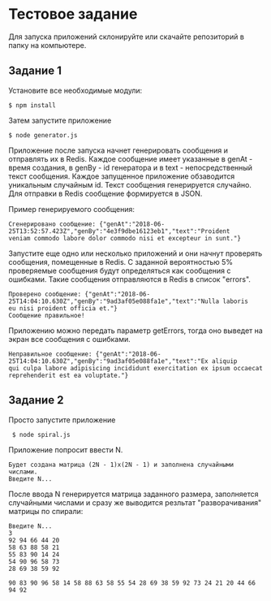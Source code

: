 # Тестовое задание

Для запуска приложений склонируйте или скачайте репозиторий в папку на компьютере.

## Задание 1



Установите все необходимые модули:

    $ npm install

Затем запустите приложение

    $ node generator.js
    
Приложение после запуска начнет генерировать сообщения и отправлять их в Redis. 
Каждое сообщение имеет указанные в genAt - время создания, в genBy - id генератора и в text - непосредственный текст сообщения.
Каждое запущенное приложение обзаводится уникальным случайным id. Текст сообщения генерируется случайно. 
Для отправки в Redis сообщение формируется в JSON.

Пример генерируемого сообщения:

    Сгенерировано сообщение: {"genAt":"2018-06-25T13:52:57.423Z","genBy":"4e3f9dbe16123eb1","text":"Proident 
    veniam commodo labore dolor commodo nisi et excepteur in sunt."}


Запустите еще одно или несколько приложений и они начнут проверять сообщения, помещенные в Redis. 
С заданной вероятностью 5% проверяемые сообщения будут определяться как сообщения с ошибками. 
Такие сообщения отправляются в Redis в список "errors". 

    Проверено сообщение: {"genAt":"2018-06-25T14:04:10.630Z","genBy":"9ad3af05e088fa1e","text":"Nulla laboris 
    eu nisi proident officia et."}
    Сообщение правильное!


Приложению можно передать параметр getErrors, тогда оно выведет на экран все сообщения с ошибками.

    Неправильное сообщение: {"genAt":"2018-06-25T14:04:10.630Z","genBy":"9ad3af05e088fa1e","text":"Ex aliquip 
    qui culpa labore adipisicing incididunt exercitation ex ipsum occaecat reprehenderit est ea voluptate."}



## Задание 2

Просто запустите приложение

     $ node spiral.js
     
Приложение попросит ввести N.

    Будет создана матрица (2N - 1)x(2N - 1) и заполнена случайными числами.
    Введите N...
    
После ввода N генерируется матрица заданного размера, заполняется случайными числами и сразу же выводится 
резльтат "разворачивания" матрицы по спирали:
  
    Введите N...
    3
    92 94 66 44 20
    58 63 88 58 21
    55 83 90 14 24
    54 90 96 58 73
    28 69 38 59 92

    90 83 90 96 58 14 58 88 63 58 55 54 28 69 38 59 92 73 24 21 20 44 66 94 92
